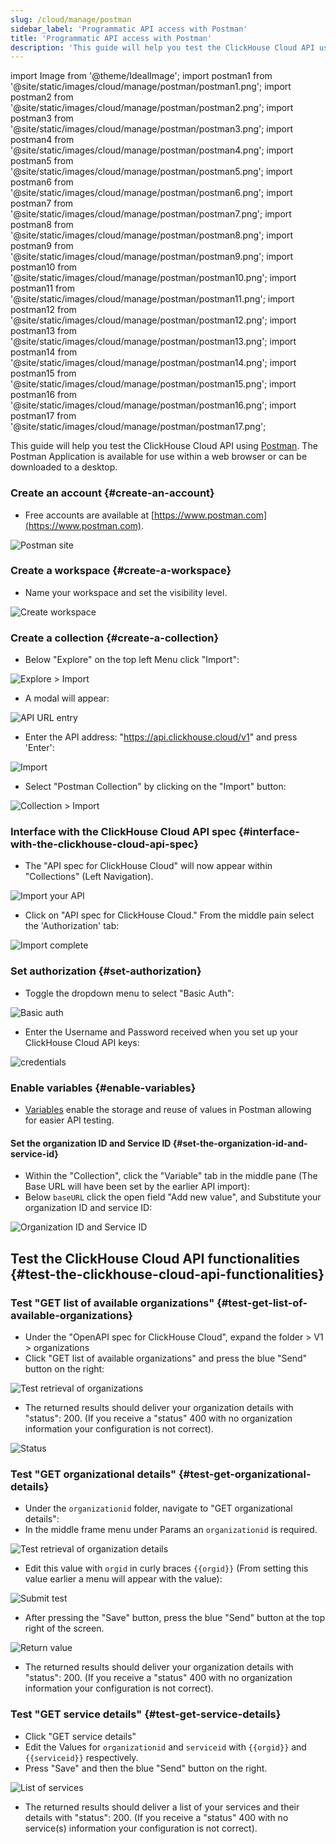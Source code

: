 ```yaml
---
slug: /cloud/manage/postman
sidebar_label: 'Programmatic API access with Postman'
title: 'Programmatic API access with Postman'
description: 'This guide will help you test the ClickHouse Cloud API using Postman'
---
```


import Image from '@theme/IdealImage';
import postman1 from '@site/static/images/cloud/manage/postman/postman1.png';
import postman2 from '@site/static/images/cloud/manage/postman/postman2.png';
import postman3 from '@site/static/images/cloud/manage/postman/postman3.png';
import postman4 from '@site/static/images/cloud/manage/postman/postman4.png';
import postman5 from '@site/static/images/cloud/manage/postman/postman5.png';
import postman6 from '@site/static/images/cloud/manage/postman/postman6.png';
import postman7 from '@site/static/images/cloud/manage/postman/postman7.png';
import postman8 from '@site/static/images/cloud/manage/postman/postman8.png';
import postman9 from '@site/static/images/cloud/manage/postman/postman9.png';
import postman10 from '@site/static/images/cloud/manage/postman/postman10.png';
import postman11 from '@site/static/images/cloud/manage/postman/postman11.png';
import postman12 from '@site/static/images/cloud/manage/postman/postman12.png';
import postman13 from '@site/static/images/cloud/manage/postman/postman13.png';
import postman14 from '@site/static/images/cloud/manage/postman/postman14.png';
import postman15 from '@site/static/images/cloud/manage/postman/postman15.png';
import postman16 from '@site/static/images/cloud/manage/postman/postman16.png';
import postman17 from '@site/static/images/cloud/manage/postman/postman17.png';

This guide will help you test the ClickHouse Cloud API using [Postman](https://www.postman.com/product/what-is-postman/). 
The Postman Application is available for use within a web browser or can be downloaded to a desktop.

### Create an account {#create-an-account}

* Free accounts are available at [https://www.postman.com](https://www.postman.com).

<Image img={postman1} size="md" alt="Postman site" border/>

### Create a workspace {#create-a-workspace}

* Name your workspace and set the visibility level. 

<Image img={postman2} size="md" alt="Create workspace" border/>

### Create a collection {#create-a-collection}

* Below "Explore" on the top left Menu click "Import": 

<Image img={postman3} size="md" alt="Explore > Import" border/>

* A modal will appear:

<Image img={postman4} size="md" alt="API URL entry" border/>

* Enter the API address: "https://api.clickhouse.cloud/v1" and press 'Enter':

<Image img={postman5} size="md" alt="Import" border/>

* Select "Postman Collection" by clicking on the "Import" button:

<Image img={postman6} size="md" alt="Collection > Import" border/>

### Interface with the ClickHouse Cloud API spec {#interface-with-the-clickhouse-cloud-api-spec}
* The "API spec for ClickHouse Cloud" will now appear within "Collections" (Left Navigation).

<Image img={postman7} size="md" alt="Import your API" border/>

* Click on "API spec for ClickHouse Cloud." From the middle pain select the 'Authorization' tab:

<Image img={postman8} size="md" alt="Import complete" border/>

### Set authorization {#set-authorization}
* Toggle the dropdown menu to select "Basic Auth":

<Image img={postman9} size="md" alt="Basic auth" border/>

* Enter the Username and Password received when you set up your ClickHouse Cloud API keys:

<Image img={postman10} size="md" alt="credentials" border/>

### Enable variables {#enable-variables}

* [Variables](https://learning.postman.com/docs/sending-requests/variables/) enable the storage and reuse of values in Postman allowing for easier API testing.

#### Set the organization ID and Service ID {#set-the-organization-id-and-service-id}

* Within the "Collection", click the "Variable" tab in the middle pane (The Base URL will have been set by the earlier API import):
* Below `baseURL` click the open field "Add new value", and Substitute your organization ID and service ID:

<Image img={postman11} size="md" alt="Organization ID and Service ID" border/>


## Test the ClickHouse Cloud API functionalities {#test-the-clickhouse-cloud-api-functionalities}

### Test "GET list of available organizations" {#test-get-list-of-available-organizations}

* Under the "OpenAPI spec for ClickHouse Cloud", expand the folder > V1 > organizations
* Click "GET list of available organizations" and press the blue "Send" button on the right:

<Image img={postman12} size="md" alt="Test retrieval of organizations" border/>

* The returned results should deliver your organization details with "status": 200. (If you receive a "status" 400 with no organization information your configuration is not correct).

<Image img={postman13} size="md" alt="Status" border/>

### Test "GET organizational details" {#test-get-organizational-details}

* Under the `organizationid` folder, navigate to "GET organizational details":
* In the middle frame menu under Params an `organizationid` is required.

<Image img={postman14} size="md" alt="Test retrieval of organization details" border/>

* Edit this value with `orgid` in curly braces `{{orgid}}` (From setting this value earlier a menu will appear with the value):

<Image img={postman15} size="md" alt="Submit test" border/>

* After pressing the "Save" button, press the blue "Send" button at the top right of the screen.

<Image img={postman16} size="md" alt="Return value" border/>

* The returned results should deliver your organization details with "status": 200. (If you receive a "status" 400 with no organization information your configuration is not correct).

### Test "GET service details" {#test-get-service-details}

* Click "GET service details"
* Edit the Values for `organizationid` and `serviceid` with `{{orgid}}` and `{{serviceid}}` respectively.
* Press "Save" and then the blue "Send" button on the right.

<Image img={postman17} size="md" alt="List of services" border/>

* The returned results should deliver a list of your services and their details with "status": 200. (If you receive a "status" 400 with no service(s) information your configuration is not correct).

